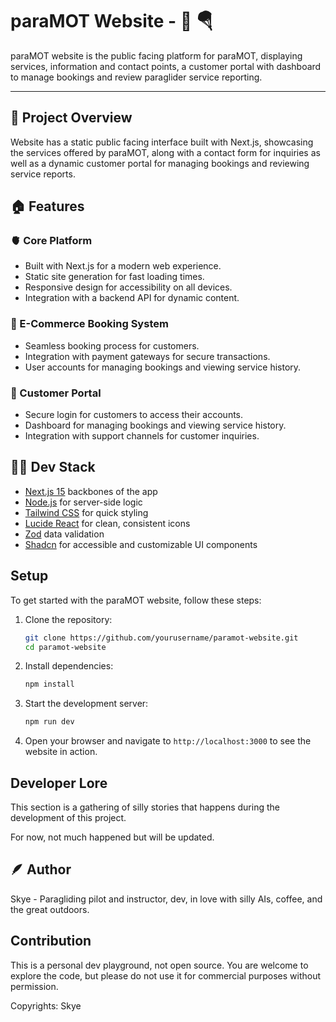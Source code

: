 # paraMOT Website - 🧰 🪂

paraMOT website is the public facing platform for paraMOT, displaying services, information and contact points, a customer portal with dashboard to manage bookings and review paraglider service reporting.

---

## 🚀 Project Overview

Website has a static public facing interface built with Next.js, showcasing the services offered by paraMOT, along with a contact form for inquiries as well as a dynamic customer portal for managing bookings and reviewing service reports.

## 🏠 Features

### 🫀 Core Platform

- Built with Next.js for a modern web experience.
- Static site generation for fast loading times.
- Responsive design for accessibility on all devices.
- Integration with a backend API for dynamic content.

### 🛒 E-Commerce Booking System

- Seamless booking process for customers.
- Integration with payment gateways for secure transactions.
- User accounts for managing bookings and viewing service history.

### 🧑 Customer Portal

- Secure login for customers to access their accounts.
- Dashboard for managing bookings and viewing service history.
- Integration with support channels for customer inquiries.

## 🧑‍💻 Dev Stack

- [Next.js 15](https://nextjs.org/) backbones of the app
- [Node.js](https://nodejs.org/) for server-side logic
- [Tailwind CSS](https://tailwindcss.com/) for quick styling
- [Lucide React](https://lucide.dev/) for clean, consistent icons
- [Zod](https://zod.dev/?id=objects) data validation
- [Shadcn](https://ui.shadcn.com/) for accessible and customizable UI components

## Setup

To get started with the paraMOT website, follow these steps:

1. Clone the repository:

   ```bash
   git clone https://github.com/yourusername/paramot-website.git
   cd paramot-website
   ```

2. Install dependencies:

   ```bash
   npm install
   ```

3. Start the development server:

   ```bash
   npm run dev
   ```

4. Open your browser and navigate to `http://localhost:3000` to see the website in action.

## Developer Lore

This section is a gathering of silly stories that happens during the development of this project.

For now, not much happened but will be updated.

## 🪶 Author

Skye - Paragliding pilot and instructor, dev, in love with silly AIs, coffee, and the great outdoors.

## Contribution

This is a personal dev playground, not open source. You are welcome to explore the code, but please do not use it for commercial purposes without permission.

Copyrights: Skye
